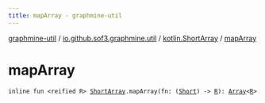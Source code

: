 ```yaml
---
title: mapArray - graphmine-util
---
```


[graphmine-util](../../index.html) / [io.github.sof3.graphmine.util](../index.html) / [kotlin.ShortArray](index.html) / [mapArray](./map-array.html)

# mapArray

`inline fun <reified R> `[`ShortArray`](https://kotlinlang.org/api/latest/jvm/stdlib/kotlin/-short-array/index.html)`.mapArray(fn: (`[`Short`](https://kotlinlang.org/api/latest/jvm/stdlib/kotlin/-short/index.html)`) -> `[`R`](map-array.html#R)`): `[`Array`](https://kotlinlang.org/api/latest/jvm/stdlib/kotlin/-array/index.html)`<`[`R`](map-array.html#R)`>`